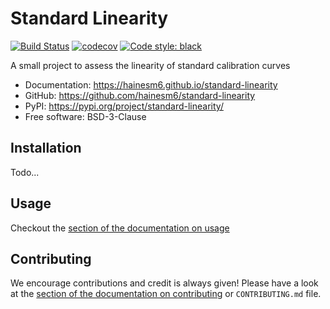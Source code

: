 # Standard Linearity

[![Build Status](https://github.com/hainesm6/standard-linearity/actions/workflows/push.yml/badge.svg)](https://github.com/hainesm6/standard-linearity/actions/workflows/push.yml)
[![codecov](https://codecov.io/gh/hainesm6/standard-linearity/branch/main/graphs/badge.svg)](https://codecov.io/github/hainesm6/standard-linearity)
[![Code style: black](https://img.shields.io/badge/code%20style-black-000000.svg)](https://github.com/psf/black)

A small project to assess the linearity of standard calibration curves

* Documentation: <https://hainesm6.github.io/standard-linearity>
* GitHub: <https://github.com/hainesm6/standard-linearity>
* PyPI: <https://pypi.org/project/standard-linearity/>
* Free software: BSD-3-Clause

## Installation

Todo...

## Usage

Checkout the [section of the documentation on usage](https://hainesm6.github.io/standard-linearity/usage/)

## Contributing

We encourage contributions and credit is always given! Please have a look at the [section of the documentation on contributing](https://hainesm6.github.io/standard-linearity/contributing/) or ``CONTRIBUTING.md`` file.
